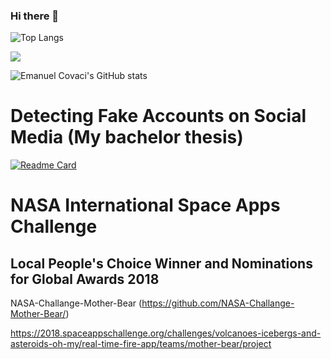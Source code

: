 ### Hi there 👋

<!--
**emanuelcovaci/emanuelcovaci** is a ✨ _special_ ✨ repository because its `README.md` (this file) appears on your GitHub profile.

Here are some ideas to get you started:

- 🔭 I’m currently working on ...
- 🌱 I’m currently learning ...
- 👯 I’m looking to collaborate on ...
- 🤔 I’m looking for help with ...
- 💬 Ask me about ...
- 📫 How to reach me: ...
- 😄 Pronouns: ...
- ⚡ Fun fact: ...

<!--
Q: How come your activity is so low on github? 

A: Lately I work with more closed-source software.

Got more questions?

Please email me!
-->

![Top Langs](https://github-readme-stats.vercel.app/api/top-langs/?username=emanuelcovaci&theme=buefy&count_private=true&layout=compact)

![](https://visitor-badge.laobi.icu/badge?page_id=emanuelcovaci)


![Emanuel Covaci's GitHub stats](https://github-readme-stats.vercel.app/api?username=emanuelcovaci&&theme=buefy&count_private=true)
# Detecting Fake Accounts on Social Media  (My bachelor thesis)

[![Readme Card](https://github-readme-stats.vercel.app/api/pin/?username=emanuelcovaci&repo=twittop)](https://github.com/emanuelcovaci/twittop)

# NASA International Space Apps Challenge

## Local People's Choice Winner and Nominations for Global Awards 2018
NASA-Challange-Mother-Bear (https://github.com/NASA-Challange-Mother-Bear/)

https://2018.spaceappschallenge.org/challenges/volcanoes-icebergs-and-asteroids-oh-my/real-time-fire-app/teams/mother-bear/project

